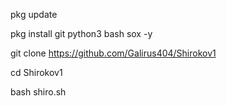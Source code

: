 pkg update

pkg install git python3 bash sox -y

git clone https://github.com/Galirus404/Shirokov1

cd Shirokov1

bash shiro.sh
